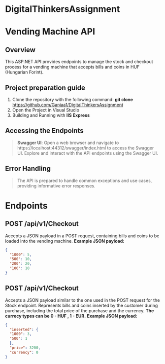 # DigitalThinkersAssignment
# Vending Machine API

## Overview
This ASP.NET API provides endpoints to manage the stock and checkout process for a vending machine that accepts bills and coins in HUF (Hungarian Forint).

## Project preparation guide

1. Clone the repository with the following command: 
**git clone** https://github.com/Ganjaa1/DigitalThinkersAssignment
2. Open the Project in Visual Studio
3. Building and Running with **IIS Express**

## Accessing the Endpoints
> **Swagger UI**:
Open a web browser and navigate to https://localhost:44312/swagger/index.html to access the Swagger UI.
Explore and interact with the API endpoints using the Swagger UI.

## Error Handling
> The API is prepared to handle common exceptions and use cases, providing informative error responses.

# Endpoints

## POST /api/v1/Checkout
Accepts a JSON payload in a POST request, containing bills and coins to be loaded into the vending machine.
**Example JSON payload:**
```json
{
  "1000": 5,
  "500": 10,
  "200": 20,
  "100": 10
}
```

## POST /api/v1/Checkout
Accepts a JSON payload similar to the one used in the POST request for the Stock endpoint. Represents bills and coins inserted by the customer during purchase, including the total price of the purchase and the currency.
**The currecy types can be 0 - HUF , 1 - EUR.**
**Example JSON payload:**
```json
{
  "inserted": {
  "1000": 3,
  "500": 1
  },
  "price": 3200,
  "currency": 0
}
```